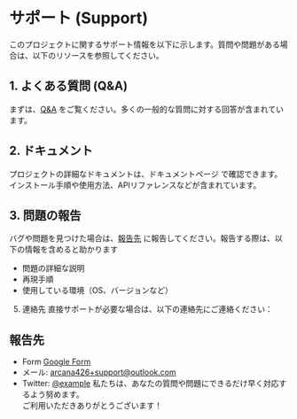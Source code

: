 # サポート (Support)
このプロジェクトに関するサポート情報を以下に示します。質問や問題がある場合は、以下のリソースを参照してください。

## 1. よくある質問 (Q&A)
まずは、[Q&A](https://example.com) をご覧ください。多くの一般的な質問に対する回答が含まれています。

## 2. ドキュメント
プロジェクトの詳細なドキュメントは、ドキュメントページ で確認できます。インストール手順や使用方法、APIリファレンスなどが含まれています。

## 3. 問題の報告
バグや問題を見つけた場合は、[報告先](#報告先) に報告してください。報告する際は、以下の情報を含めると助かります
 - 問題の詳細な説明
 - 再現手順
 - 使用している環境（OS、バージョンなど）
5. 連絡先
直接サポートが必要な場合は、以下の連絡先にご連絡ください：

## 報告先
 - Form [Google Form](https://example.com)
 - メール: arcana426+support@outlook.com
 - Twitter: [@example](https://example.com)
私たちは、あなたの質問や問題にできるだけ早く対応するよう努めます。<br>ご利用いただきありがとうございます！